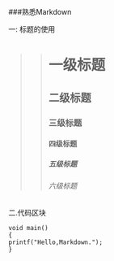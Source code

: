 ###熟悉Markdown

一: 标题的使用

>># 一级标题
>>## 二级标题
>>### 三级标题
>>#### 四级标题
>>##### 五级标题
>>###### 六级标题

二.代码区块

	void main()	
	{	
	printf("Hello,Markdown.");
	}